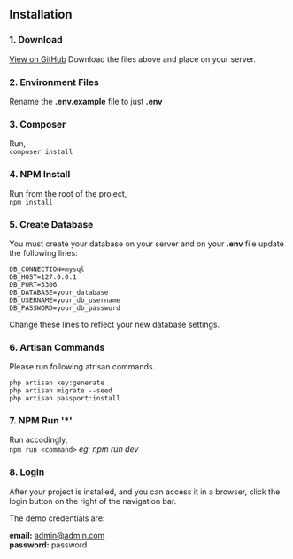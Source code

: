 ## Installation

### 1. Download
[View on GitHub](https://github.com/achintharodrigo/customer_relationships)
Download the files above and place on your server.

### 2. Environment Files
Rename the  **.env.example** file to just  **.env**

### 3. Composer

Run,  
`composer install`

### 4. NPM Install
Run from the root of the project,  
`npm install`

### 5. Create Database

You must create your database on your server and on your  **.env**  file update the following lines:

`DB_CONNECTION=mysql`  
`DB_HOST=127.0.0.1`  
`DB_PORT=3306`  
`DB_DATABASE=your_database`  
`DB_USERNAME=your_db_username`  
`DB_PASSWORD=your_db_password`

Change these lines to reflect your new database settings.

### 6. Artisan Commands

Please run following atrisan commands.

`php artisan key:generate`  
`php artisan migrate --seed`  
`php artisan passport:install`

### 7. NPM Run '*'

Run accodingly,  
`npm run <command>` _eg: npm run dev_

### 8. Login

After your project is installed, and you can access it in a browser, click the login button on the right of the navigation bar.

The demo credentials are:

**email:**  admin@admin.com  
**password:**  password
